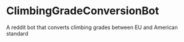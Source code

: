 # ClimbingGradeConversionBot
A reddit bot that converts climbing grades between EU and American standard
